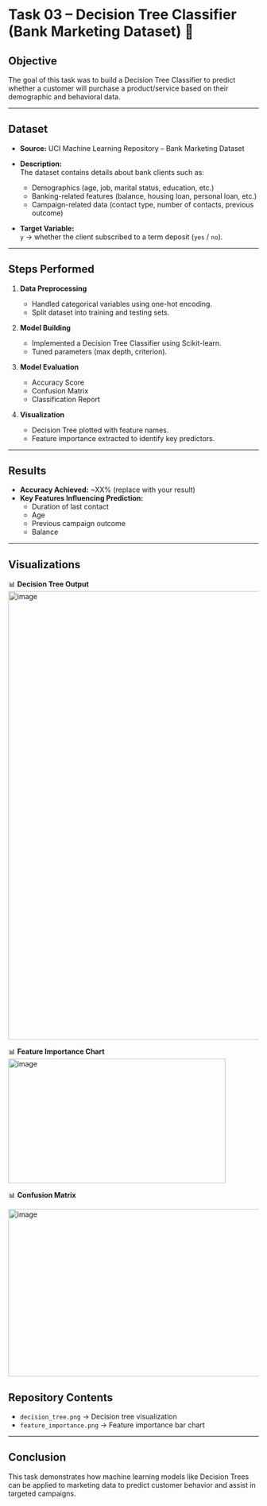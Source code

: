 # Task 03 – Decision Tree Classifier (Bank Marketing Dataset) 🌳

## Objective
The goal of this task was to build a Decision Tree Classifier to predict whether a customer will purchase a product/service based on their demographic and behavioral data.

---

## Dataset
- **Source:** UCI Machine Learning Repository – Bank Marketing Dataset  
- **Description:**  
  The dataset contains details about bank clients such as:
  - Demographics (age, job, marital status, education, etc.)
  - Banking-related features (balance, housing loan, personal loan, etc.)
  - Campaign-related data (contact type, number of contacts, previous outcome)

- **Target Variable:**  
  `y` → whether the client subscribed to a term deposit (`yes` / `no`).

---

## Steps Performed
1. **Data Preprocessing**
   - Handled categorical variables using one-hot encoding.
   - Split dataset into training and testing sets.

2. **Model Building**
   - Implemented a Decision Tree Classifier using Scikit-learn.
   - Tuned parameters (max depth, criterion).

3. **Model Evaluation**
   - Accuracy Score
   - Confusion Matrix
   - Classification Report

4. **Visualization**
   - Decision Tree plotted with feature names.
   - Feature importance extracted to identify key predictors.

---

## Results
- **Accuracy Achieved:** ~XX% (replace with your result)  
- **Key Features Influencing Prediction:**
  - Duration of last contact
  - Age
  - Previous campaign outcome
  - Balance  

---

## Visualizations
📊 **Decision Tree Output**  
<img width="1891" height="903" alt="image" src="https://github.com/user-attachments/assets/0e91c2de-0536-4de5-b445-b54480d29123" />

📊 **Feature Importance Chart**  
<img width="437" height="251" alt="image" src="https://github.com/user-attachments/assets/61592783-d0a5-4594-8356-0f883ff1e9a1" />

📊 **Confusion Matrix**

<img width="653" height="337" alt="image" src="https://github.com/user-attachments/assets/b39a8fde-1fbe-4be5-8afc-e7e242060760" />


## Repository Contents
- `decision_tree.png` → Decision tree visualization  
- `feature_importance.png` → Feature importance bar chart  

---

## Conclusion
This task demonstrates how machine learning models like Decision Trees can be applied to marketing data to predict customer behavior and assist in targeted campaigns.
